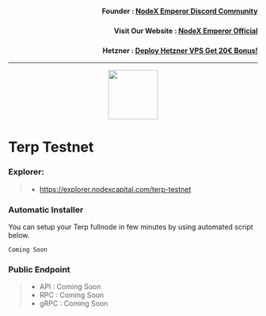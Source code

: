 <h3><p style="font-size:14px" align="right">Founder :
<a href="https://discord.gg/bDUAwZhqBb" target="_blank">NodeX Emperor Discord Community</a></p></h3>
<h3><p style="font-size:14px" align="right">Visit Our Website :
<a href="https://nodex.one" target="_blank">NodeX Emperor Official</a></p></h3>
<h3><p style="font-size:14px" align="right">Hetzner :
<a href="https://hetzner.cloud/?ref=bMTVi7dcwSgA" target="_blank">Deploy Hetzner VPS Get 20€ Bonus!</a></h3>
<hr>

<p align="center">
  <img height="100" height="auto" src="https://nodestake.top/gallery_gen/1340fcf09a0d8f99f7f90565788cb8e1_336x336_fit.jpg">
</p>

# Terp Testnet

### Explorer:
>-  https://explorer.nodexcapital.com/terp-testnet

### Automatic Installer
You can setup your Terp fullnode in few minutes by using automated script below.
```
Coming Soon
```
### Public Endpoint

>- API : Coming Soon
>- RPC : Coming Soon
>- gRPC : Coming Soon